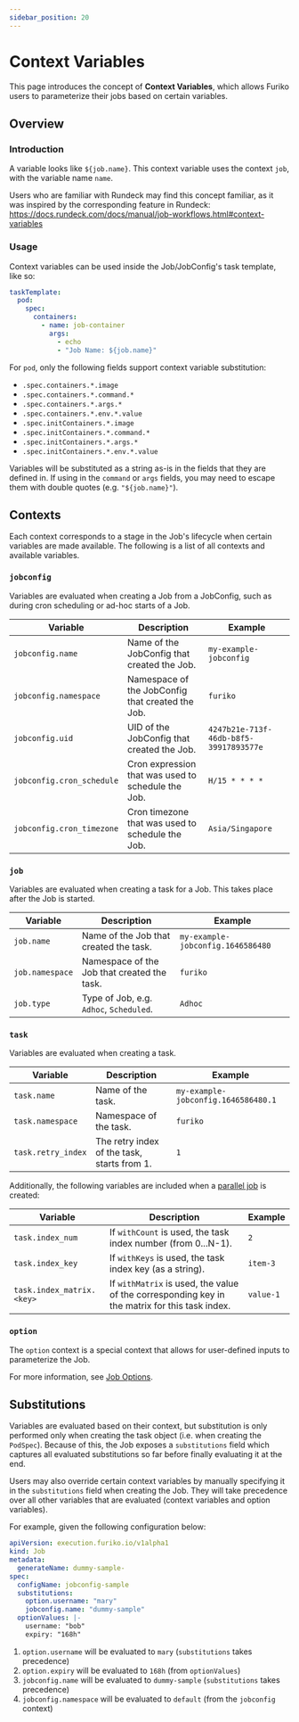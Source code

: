 ```yaml
---
sidebar_position: 20
---
```


# Context Variables

This page introduces the concept of **Context Variables**, which allows Furiko users to parameterize their jobs based on certain variables.

## Overview

### Introduction

A variable looks like `${job.name}`. This context variable uses the context `job`, with the variable name `name`.

Users who are familiar with Rundeck may find this concept familiar, as it was inspired by the corresponding feature in Rundeck: <https://docs.rundeck.com/docs/manual/job-workflows.html#context-variables>

### Usage

Context variables can be used inside the Job/JobConfig's task template, like so:

```{.yaml title="Example TaskTemplate"}
taskTemplate:
  pod:
    spec:
      containers:
        - name: job-container
          args:
            - echo
            - "Job Name: ${job.name}"
```

For `pod`, only the following fields support context variable substitution:

- `.spec.containers.*.image`
- `.spec.containers.*.command.*`
- `.spec.containers.*.args.*`
- `.spec.containers.*.env.*.value`
- `.spec.initContainers.*.image`
- `.spec.initContainers.*.command.*`
- `.spec.initContainers.*.args.*`
- `.spec.initContainers.*.env.*.value`

Variables will be substituted as a string as-is in the fields that they are defined in. If using in the `command` or `args` fields, you may need to escape them with double quotes (e.g. `"${job.name}"`).

## Contexts

Each context corresponds to a stage in the Job's lifecycle when certain variables are made available. The following is a list of all contexts and available variables.

### `jobconfig`

Variables are evaluated when creating a Job from a JobConfig, such as during cron scheduling or ad-hoc starts of a Job.

| Variable                  | Description                                        | Example                                |
| ------------------------- | -------------------------------------------------- | -------------------------------------- |
| `jobconfig.name`          | Name of the JobConfig that created the Job.        | `my-example-jobconfig`                 |
| `jobconfig.namespace`     | Namespace of the JobConfig that created the Job.   | `furiko`                               |
| `jobconfig.uid`           | UID of the JobConfig that created the Job.         | `4247b21e-713f-46db-b8f5-39917893577e` |
| `jobconfig.cron_schedule` | Cron expression that was used to schedule the Job. | `H/15 * * * *`                         |
| `jobconfig.cron_timezone` | Cron timezone that was used to schedule the Job.   | `Asia/Singapore`                       |

### `job`

Variables are evaluated when creating a task for a Job. This takes place after the Job is started.

| Variable        | Description                                 | Example                           |
| --------------- | ------------------------------------------- | --------------------------------- |
| `job.name`      | Name of the Job that created the task.      | `my-example-jobconfig.1646586480` |
| `job.namespace` | Namespace of the Job that created the task. | `furiko`                          |
| `job.type`      | Type of Job, e.g. `Adhoc`, `Scheduled`.     | `Adhoc`                           |

### `task`

Variables are evaluated when creating a task.

| Variable           | Description                                 | Example                             |
| ------------------ | ------------------------------------------- | ----------------------------------- |
| `task.name`        | Name of the task.                           | `my-example-jobconfig.1646586480.1` |
| `task.namespace`   | Namespace of the task.                      | `furiko`                            |
| `task.retry_index` | The retry index of the task, starts from 1. | `1`                                 |

Additionally, the following variables are included when a [parallel job](../job/parallelism.mdx) is created:

| Variable                  | Description                                                                                    | Example   |
| ------------------------- | ---------------------------------------------------------------------------------------------- | --------- |
| `task.index_num`          | If `withCount` is used, the task index number (from 0...N-1).                                  | `2`       |
| `task.index_key`          | If `withKeys` is used, the task index key (as a string).                                       | `item-3`  |
| `task.index_matrix.<key>` | If `withMatrix` is used, the value of the corresponding key in the matrix for this task index. | `value-1` |

### `option`

The `option` context is a special context that allows for user-defined inputs to parameterize the Job.

For more information, see [Job Options](./job-options.md).

## Substitutions

Variables are evaluated based on their context, but substitution is only performed only when creating the task object (i.e. when creating the `PodSpec`). Because of this, the Job exposes a `substitutions` field which captures all evaluated substitutions so far before finally evaluating it at the end.

Users may also override certain context variables by manually specifying it in the `substitutions` field when creating the Job. They will take precedence over all other variables that are evaluated (context variables and option variables).

For example, given the following configuration below:

```{.yaml title="Example: Custom Substitutions"}
apiVersion: execution.furiko.io/v1alpha1
kind: Job
metadata:
  generateName: dummy-sample-
spec:
  configName: jobconfig-sample
  substitutions:
    option.username: "mary"
    jobconfig.name: "dummy-sample"
  optionValues: |-
    username: "bob"
    expiry: "168h"
```

1. `option.username` will be evaluated to `mary` (`substitutions` takes precedence)
2. `option.expiry` will be evaluated to `168h` (from `optionValues`)
3. `jobconfig.name` will be evaluated to `dummy-sample` (`substitutions` takes precedence)
4. `jobconfig.namespace` will be evaluated to `default` (from the `jobconfig` context)
